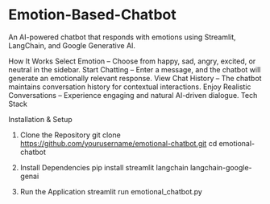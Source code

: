 # Emotion-Based-Chatbot
An AI-powered chatbot that responds with emotions using Streamlit, LangChain, and Google Generative AI.

How It Works
  Select Emotion – Choose from happy, sad, angry, excited, or neutral in the sidebar.
  Start Chatting – Enter a message, and the chatbot will generate an emotionally relevant response.
  View Chat History – The chatbot maintains conversation history for contextual interactions.
  Enjoy Realistic Conversations – Experience engaging and natural AI-driven dialogue.
  Tech Stack

Installation & Setup
  1. Clone the Repository
    git clone https://github.com/yourusername/emotional-chatbot.git
    cd emotional-chatbot
  
  2. Install Dependencies
    pip install streamlit langchain langchain-google-genai
  
  3. Run the Application
    streamlit run emotional_chatbot.py

